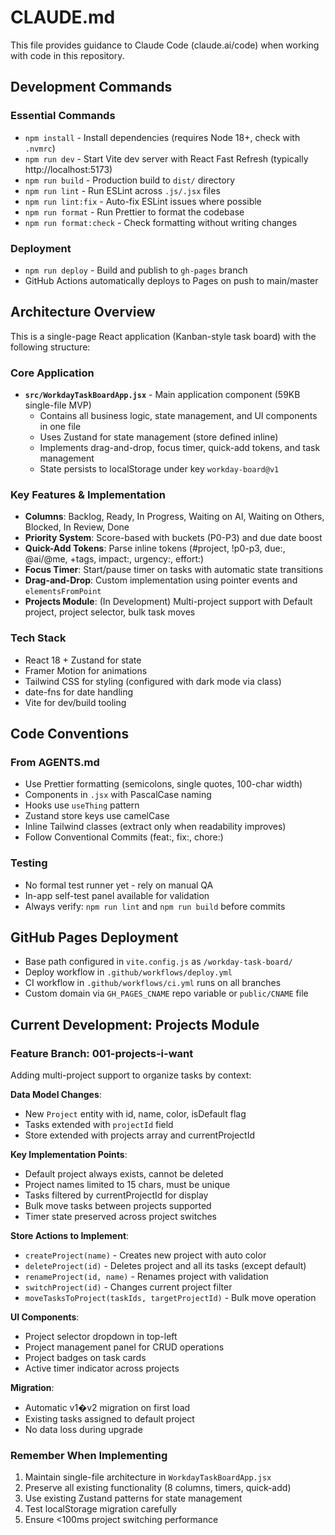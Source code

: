 # CLAUDE.md

This file provides guidance to Claude Code (claude.ai/code) when working with code in this repository.

## Development Commands

### Essential Commands

- `npm install` - Install dependencies (requires Node 18+, check with `.nvmrc`)
- `npm run dev` - Start Vite dev server with React Fast Refresh (typically http://localhost:5173)
- `npm run build` - Production build to `dist/` directory
- `npm run lint` - Run ESLint across `.js/.jsx` files
- `npm run lint:fix` - Auto-fix ESLint issues where possible
- `npm run format` - Run Prettier to format the codebase
- `npm run format:check` - Check formatting without writing changes

### Deployment

- `npm run deploy` - Build and publish to `gh-pages` branch
- GitHub Actions automatically deploys to Pages on push to main/master

## Architecture Overview

This is a single-page React application (Kanban-style task board) with the following structure:

### Core Application

- **`src/WorkdayTaskBoardApp.jsx`** - Main application component (59KB single-file MVP)
  - Contains all business logic, state management, and UI components in one file
  - Uses Zustand for state management (store defined inline)
  - Implements drag-and-drop, focus timer, quick-add tokens, and task management
  - State persists to localStorage under key `workday-board@v1`

### Key Features & Implementation

- **Columns**: Backlog, Ready, In Progress, Waiting on AI, Waiting on Others, Blocked, In Review, Done
- **Priority System**: Score-based with buckets (P0-P3) and due date boost
- **Quick-Add Tokens**: Parse inline tokens (#project, !p0-p3, due:, @ai/@me, +tags, impact:, urgency:, effort:)
- **Focus Timer**: Start/pause timer on tasks with automatic state transitions
- **Drag-and-Drop**: Custom implementation using pointer events and `elementsFromPoint`
- **Projects Module**: (In Development) Multi-project support with Default project, project selector, bulk task moves

### Tech Stack

- React 18 + Zustand for state
- Framer Motion for animations
- Tailwind CSS for styling (configured with dark mode via class)
- date-fns for date handling
- Vite for dev/build tooling

## Code Conventions

### From AGENTS.md

- Use Prettier formatting (semicolons, single quotes, 100-char width)
- Components in `.jsx` with PascalCase naming
- Hooks use `useThing` pattern
- Zustand store keys use camelCase
- Inline Tailwind classes (extract only when readability improves)
- Follow Conventional Commits (feat:, fix:, chore:)

### Testing

- No formal test runner yet - rely on manual QA
- In-app self-test panel available for validation
- Always verify: `npm run lint` and `npm run build` before commits

## GitHub Pages Deployment

- Base path configured in `vite.config.js` as `/workday-task-board/`
- Deploy workflow in `.github/workflows/deploy.yml`
- CI workflow in `.github/workflows/ci.yml` runs on all branches
- Custom domain via `GH_PAGES_CNAME` repo variable or `public/CNAME` file

## Current Development: Projects Module

### Feature Branch: 001-projects-i-want

Adding multi-project support to organize tasks by context:

**Data Model Changes**:

- New `Project` entity with id, name, color, isDefault flag
- Tasks extended with `projectId` field
- Store extended with projects array and currentProjectId

**Key Implementation Points**:

- Default project always exists, cannot be deleted
- Project names limited to 15 chars, must be unique
- Tasks filtered by currentProjectId for display
- Bulk move tasks between projects supported
- Timer state preserved across project switches

**Store Actions to Implement**:

- `createProject(name)` - Creates new project with auto color
- `deleteProject(id)` - Deletes project and all its tasks (except default)
- `renameProject(id, name)` - Renames project with validation
- `switchProject(id)` - Changes current project filter
- `moveTasksToProject(taskIds, targetProjectId)` - Bulk move operation

**UI Components**:

- Project selector dropdown in top-left
- Project management panel for CRUD operations
- Project badges on task cards
- Active timer indicator across projects

**Migration**:

- Automatic v1�v2 migration on first load
- Existing tasks assigned to default project
- No data loss during upgrade

### Remember When Implementing

1. Maintain single-file architecture in `WorkdayTaskBoardApp.jsx`
2. Preserve all existing functionality (8 columns, timers, quick-add)
3. Use existing Zustand patterns for state management
4. Test localStorage migration carefully
5. Ensure <100ms project switching performance
